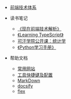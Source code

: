 * [前端技术体系](csii/Technology.md)

* 读书笔记
    
    * [《现在前端技术解析》](readlog/web/现在前端技术解析.md)
    * [《Learning TypeScript》](readlog/web/learningtypescript.md)
    * [可汗学院公开课：统计学](readlog/math/khstatistics.md)
    * [《Python学习手册》](readlog/python/python学习手册.md)

* 帮助文档
    * [常用网站](help/utilweb.md)
    * [工具快捷键及配置](help/keyhelp.md)
    * [MarkDown](help/markdownhelp.md)
    * [docsify](help/docsifyhelp.md)
    * [flex](help/flex.md)
